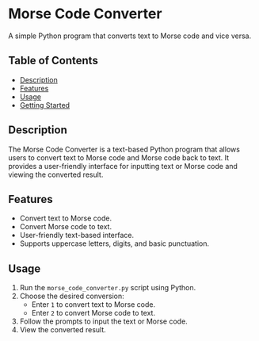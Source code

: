 # Morse Code Converter

A simple Python program that converts text to Morse code and vice versa.

## Table of Contents

- [Description](#description)
- [Features](#features)
- [Usage](#usage)
- [Getting Started](#getting-started)

## Description

The Morse Code Converter is a text-based Python program that allows users to convert text to Morse code and Morse code back to text. It provides a user-friendly interface for inputting text or Morse code and viewing the converted result.

## Features

- Convert text to Morse code.
- Convert Morse code to text.
- User-friendly text-based interface.
- Supports uppercase letters, digits, and basic punctuation.

## Usage

1. Run the `morse_code_converter.py` script using Python.
2. Choose the desired conversion:
   - Enter `1` to convert text to Morse code.
   - Enter `2` to convert Morse code to text.
3. Follow the prompts to input the text or Morse code.
4. View the converted result.
